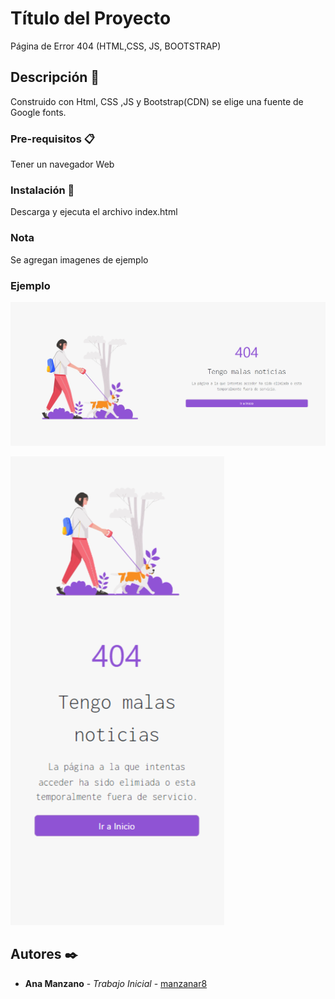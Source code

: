 # Título del Proyecto

Página de Error 404 (HTML,CSS, JS, BOOTSTRAP)

## Descripción 🚀

Construido con Html, CSS ,JS y Bootstrap(CDN) se elige una fuente de Google fonts.

### Pre-requisitos 📋

Tener un navegador Web

### Instalación 🔧

Descarga y ejecuta el archivo index.html

### Nota

Se agregan imagenes de ejemplo

### Ejemplo 

![alt tag](https://github.com/manzanar8/Proyectos-Javascript/blob/main/pageError/notFound_full.png?raw=true) 

![alt tag](https://github.com/manzanar8/Proyectos-Javascript/blob/main/pageError/notFound_mobile1.png?raw=true)

## Autores ✒️

* **Ana Manzano** - *Trabajo Inicial* - [manzanar8](https://github.com/manzanar8)





